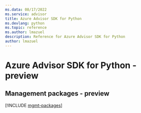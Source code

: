```yaml
---
ms.data: 08/17/2022
ms.service: advisor
title: Azure Advisor SDK for Python
ms.devlang: python
ms.topic: reference
ms.author: lmazuel
description: Reference for Azure Advisor SDK for Python
author: lmazuel
---
```

# Azure Advisor SDK for Python - preview

## Management packages - preview
[!INCLUDE [mgmt-packages](advisor-mgmt-index.md)]